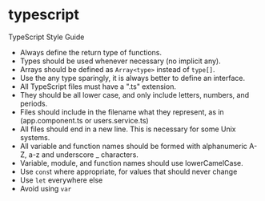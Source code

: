 # typescript
TypeScript Style Guide

* Always define the return type of functions.
* Types should be used whenever necessary (no implicit any).
* Arrays should be defined as ```Array<type>``` instead of ```type[]```.
* Use the any type sparingly, it is always better to define an interface.
* All TypeScript files must have a ".ts" extension.
* They should be all lower case, and only include letters, numbers, and periods.
* Files should include in the filename what they represent, as in (app.component.ts or users.service.ts)
* All files should end in a new line. This is necessary for some Unix systems.
* All variable and function names should be formed with alphanumeric A-Z, a-z and underscore _ characters.
* Variable, module, and function names should use lowerCamelCase.
* Use ```cons```t where appropriate, for values that should never change
* Use ```let``` everywhere else
* Avoid using ```var```
